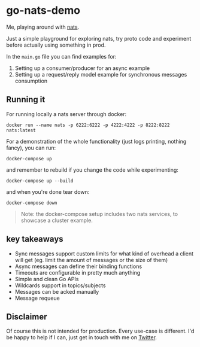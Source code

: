 # go-nats-demo

Me, playing around with [nats](https://nats.io/).

Just a simple playground for exploring nats, try proto code and experiment before actually using something in prod.

In the `main.go` file you can find examples for:

1. Setting up a consumer/producer for an async example
2. Setting up a request/reply model example for synchronous messages consumption


## Running it 
For running locally a nats server through docker: 
```
docker run --name nats -p 6222:6222 -p 4222:4222 -p 8222:8222 nats:latest
```

For a demonstration of the whole functionality (just logs printing, nothing fancy), you can run:
```
docker-compose up
```

and remember to rebuild if you change the code while experimenting:
```
docker-compose up --build
```

and when you're done tear down:
```
docker-compose down
```

> Note: the docker-compose setup includes two nats services, to showcase a cluster example.

## key takeaways

* Sync messages support custom limits for what kind of overhead a client will get (eg. limit the amount of messages or the size of them)
* Async messages can define their binding functions
* Timeouts are configurable in pretty much anything
* Simple and clean Go APIs
* Wildcards support in topics/subjects
* Messages can be acked manually
* Message requeue 

## Disclaimer

Of course this is not intended for production. Every use-case is different. I'd be happy to help if I can, just get
in touch with me on [Twitter](https://www.twitter.com/koslib).
